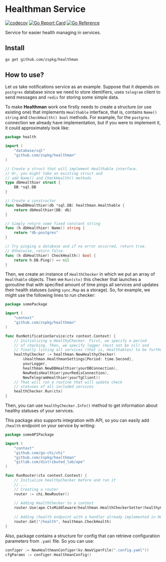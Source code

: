 # Healthman Service
[![codecov](https://codecov.io/github/zspkg/healthman/branch/main/graph/badge.svg?token=IAWZEHOV58)](https://codecov.io/github/zspkg/healthman)
[![Go Report Card](https://goreportcard.com/badge/github.com/zspkg/healthman)](https://goreportcard.com/report/github.com/zspkg/healthman)
[![Go Reference](https://pkg.go.dev/badge/github.com/zspkg/healthman#section-readme.svg)](https://pkg.go.dev/github.com/zspkg/healthman#section-readme)

Service for easier health managing in services.

## Install

```bash
go get github.com/zspkg/healthman
```

## How to use?

Let us take notifications service as an example. Suppose that it depends on `postgres` database since we need to store identifiers, uses `telegram` client to send messages and `redis` for storing some simple data.

To make **Healthman** work one firstly needs to create a structure (or use existing one) that implements `Healthable` interface, that is, contains `Name() string` and `CheckHealth() bool` methods. For example, for the `postgres` connection we already have implementation, but if you were to implement it, it could approximately look like:
```go
package health

import (
	"database/sql"
	"github.com/zspkg/healthman"
)

// Create a struct that will implement Healthable interface.
// Or, you might take an existing struct and 
// add Name() and CheckHealth() methods
type dbHealthier struct {
	DB *sql.DB
}

// Create a constructor
func NewDBHealthier(db *sql.DB) healthman.Healthable {
	return dbHealthier{DB: db}
}

// Simply return some fixed constant string
func (h dbHealthier) Name() string {
	return "db-postgres"
}

// Try pinging a database and if no error occurred, return true.
// Otherwise, return false.
func (h dbHealthier) CheckHealth() bool {
	return h.DB.Ping() == nil
}
```

Then, we create an instance of `HealthChecker` in which we put an array of `Healthable` objects. Then we `Run(ctx)` this checker that launches a goroutine that with specified amount of time pings all services and updates their health statuses (using `sync.Map` as a storage). So, for example, we might use the following lines to run checker:

```go
package somePackage

import (
	"context"
	"github.com/zspkg/healthman"
)

func RunNotificationService(ctx context.Context) {
	// Initializing a HealthyChecker. First, we specify a period
	// of checking. Then, we specify logger (must not be nil) and
	// finally listing all services (that is, Healthables) to be further checked.
	healthyChecker := healthman.NewHealthyChecker(
		&healthman.HealthmanSettings{Period: time.Second},
		yourLogger,
		healthman.NewDBHealthier(yourDBConnection),
		NewRedisHealthier(yourRedisConnection),
		NewTelegramHealthier(yourTgClient))
	// That will run a routine that will update check
	// statuses of all included services
	healthChecker.Run(ctx)
}
```

Then, you can use `healthyChecker.Info()` method to get information about healthy statuses of your services. 

This package also supports integration with API, so you can easily add `/health` endpoint on your service by writing:

```go
package someAPIPackage

import (
	"context"
	"github.com/go-chi/chi"
	"github.com/zspkg/healthman"
	"gitlab.com/distributed_lab/ape"
)

func RunRouter(ctx context.Context) {
	// Initialize healthyChecker before and run it
	// ...
	// Creating a router
	router := chi.NewRouter()
	
	// Adding HealthChecker to a context
	router.Use(ape.CtxMiddleware(healthman.HealthCheckerSetter(healthyChecker)))
	
	// Adding /health endpoint with a handler already implemented in Healthman
	router.Get("/health", healthman.CheckHealth)
}
```

Also, package contains a structure for config that can retrieve configuration parameters from `.yaml` file. So you can use:
```go
configer := NewHealthmanConfiger(kv.NewViperFile(".config.yaml"))
cfgParams := configer.HealthmanConfig()
```
